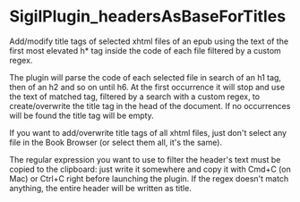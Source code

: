# SigilPlugin_headersAsBaseForTitles
Add/modify title tags of selected xhtml files of an epub using the text of the first most elevated h* tag inside the code of each file filtered by a custom regex.

The plugin will parse the code of each selected file in search of an h1 tag, then of an h2 and so on until h6. At the first occurrence it will stop and use the text of matched tag, filtered by a search with a custom regex, to create/overwrite the title tag in the head of the document. If no occurrences will be found the title tag will be empty.

If you want to add/overwrite title tags of all xhtml files, just don't select any file in the Book Browser (or select them all, it's the same).

The regular expression you want to use to filter the header's text must be copied to the clipboard: just write it somewhere and copy it with Cmd+C (on Mac) or Ctrl+C right before launching the plugin. If the regex doesn't match anything, the entire header will be written as title.
